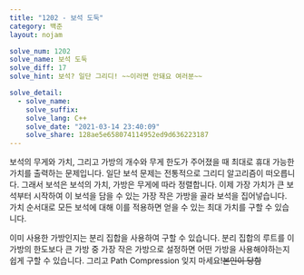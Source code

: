 ```yaml
---
title: "1202 - 보석 도둑"
category: 백준
layout: nojam

solve_num: 1202
solve_name: 보석 도둑
solve_diff: 17
solve_hint: 보석? 일단 그리디! ~~이러면 안돼요 여러분~~

solve_detail:
  - solve_name:
    solve_suffix:
    solve_lang: C++
    solve_date: "2021-03-14 23:40:09"
    solve_share: 128ae5e658074114952ed9d636223187
---
```


보석의 무게와 가치, 그리고 가방의 개수와 무게 한도가 주어졌을 때 최대로 휴대 가능한 가치를 출력하는 문제입니다. 일단 보석 문제는 전통적으로 그리디 알고리즘이 떠오릅니다. 그래서 보석은 보석의 가치, 가방은 무게에 따라 정렬합니다. 이제 가장 가치가 큰 보석부터 시작하여 이 보석을 담을 수 있는 가장 작은 가방을 골라 보석을 집어넣습니다. 가치 순서대로 모든 보석에 대해 이를 적용하면 얻을 수 있는 최대 가치를 구할 수 있습니다.

이미 사용한 가방인지는 분리 집합을 사용하여 구할 수 있습니다. 분리 집합의 루트를 이 가방의 한도보다 큰 가방 중 가장 작은 가방으로 설정하면 어떤 가방을 사용해야하는지 쉽게 구할 수 있습니다. 그리고 Path Compression 잊지 마세요!~~본인이 당함~~
